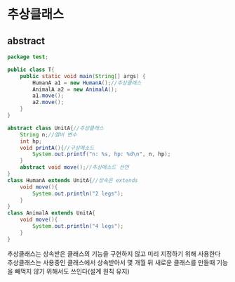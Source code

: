 # 추상클래스

## abstract
```java
package test;

public class T{
    public static void main(String[] args) {
        HumanA a1 = new HumanA();//추상클래스
        AnimalA a2 = new AnimalA();
        a1.move();
        a2.move();
    }
}

abstract class UnitA{//추상클래스
    String n;//멤버 변수
    int hp;
    void printA(){//구상메소드
        System.out.printf("n: %s, hp: %d\n", n, hp);
    }
    abstract void move();//추상메소드 선언
}
class HumanA extends UnitA{//상속은 extends
    void move(){
        System.out.println("2 legs");
    }
}
class AnimalA extends UnitA{
    void move(){
        System.out.println("4 legs");
    }
}
```
추상클래스는 상속받은 클래스의 기능을 구현하지 않고 미리 지정하기 위해 사용한다   
추상클래스는 사용중인 클래스에서 상속받아서 몇 개월 뒤 새로운 클래스를 만들때 기능을 빼먹지 않기 위해서도 쓰인다(설계 원칙 유지)   
